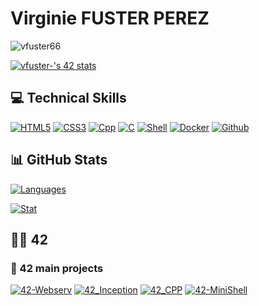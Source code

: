 # Virginie FUSTER PEREZ

<p align="left"> <img src="https://komarev.com/ghpvc/?username=vfuster66&label=Profile%20views&color=0e75b6&style=flat" alt="vfuster66" /> </p>


[![vfuster-'s 42 stats](https://badge42.coday.fr/api/v2/cltpx5zqv531101p4bte37ts1/stats?cursusId=21&coalitionId=319)](https://github.com/Coday-meric/badge42)

## 💻 Technical Skills
[![HTML5](https://img.shields.io/badge/html5-%23E34F26.svg?style=for-the-badge&logo=html5&logoColor=white)](https://github.com/vfuster66)
[![CSS3](https://img.shields.io/badge/css3-%231572B6.svg?style=for-the-badge&logo=css3&logoColor=white)](https://github.com/vfuster66)
[![Cpp](https://img.shields.io/badge/c++-%2300599C.svg?style=for-the-badge&logo=c%2B%2B&logoColor=white)](https://github.com/vfuster66)
[![C](https://img.shields.io/badge/c-%2300599C.svg?style=for-the-badge&logo=c&logoColor=white&color=blue)](https://github.com/vfuster66)
[![Shell](https://img.shields.io/badge/shell_script-%23121011.svg?style=for-the-badge&logo=gnu-bash&logoColor=white)](https://github.com/vfuster66)
[![Docker](https://img.shields.io/badge/docker-%230db7ed.svg?style=for-the-badge&logo=docker&logoColor=white)](https://github.com/vfuster66)
[![Github](https://img.shields.io/badge/github-%23121011.svg?style=for-the-badge&logo=github&logoColor=white&color=black)](https://github.com/vfuster66)

## 📊 GitHub Stats
[![Languages](https://github-readme-stats.vercel.app/api?username=vfuster66&show_icons=true&theme=vue-dark&hide_border=true&count_private=true&hide=issues&card_width=300)](https://github.com/vfuster66)

[![Stat](https://github-readme-stats.vercel.app/api/top-langs/?username=vfuster66&layout=compact&hide=roff&langs_count=8&show_icons=true&theme=vue-dark&hide_border=true)](https://github.com/vfuster66)

## 👩‍🎓 42

### 📂 42 main projects
[![42-Webserv](https://github-readme-stats.vercel.app/api/pin/?username=vfuster66&repo=42-Webserv&theme=vue-dark&hide_border=true)](https://github.com/vfuster66/42-Webserv.git)
[![42_Inception](https://github-readme-stats.vercel.app/api/pin/?username=vfuster66&repo=42_Inception&theme=vue-dark&hide_border=true)](https://github.com/vfuster66/42_Inception.git)
[![42_CPP](https://github-readme-stats.vercel.app/api/pin/?username=vfuster66&repo=42_CPP&theme=vue-dark&hide_border=true)](https://github.com/vfuster66/42_CPP.git)
[![42-MiniShell](https://github-readme-stats.vercel.app/api/pin/?username=vfuster66&repo=42-Minishell&theme=vue-dark&hide_border=true)](https://github.com/vfuster66/42-Minishell.git)
